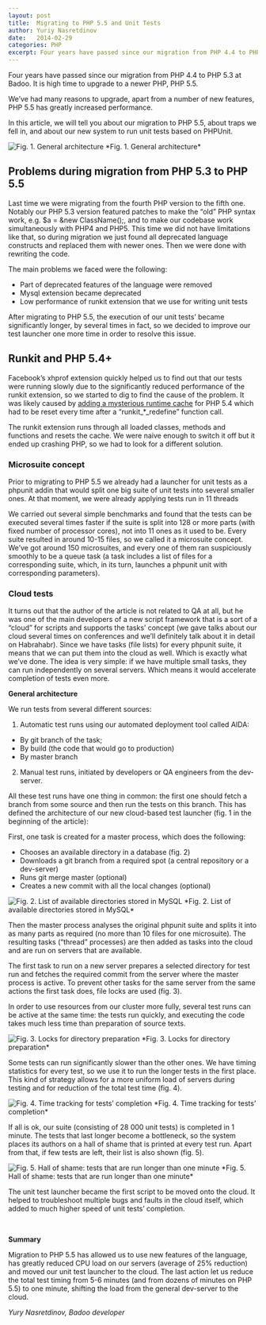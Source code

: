 ```yaml
---
layout: post
title:  Migrating to PHP 5.5 and Unit Tests
author: Yuriy Nasretdinov
date:   2014-02-29
categories: PHP
excerpt: Four years have passed since our migration from PHP 4.4 to PHP 5.3 at Badoo. It is high time to upgrade to a newer PHP, PHP 5.5. We’ve had many reasons to upgrade, apart from a number of new features, PHP 5.5 has greatly increased performance.
---
```


Four years have passed since our migration from PHP 4.4 to PHP 5.3 at Badoo. It is high time to upgrade to a newer PHP, PHP 5.5.

We’ve had many reasons to upgrade, apart from a number of new features, PHP 5.5 has greatly increased performance.

In this article, we will tell you about our migration to PHP 5.5, about traps we fell in, and about our new system to run unit tests based on PHPUnit.

<img class="no-box-shadow" src="{{page.imgdir}}/1.png" title="Fig. 1. General architecture"/>
*Fig. 1. General architecture*

## Problems during migration from PHP 5.3 to PHP 5.5

Last time we were migrating from the fourth PHP version to the fifth one. Notably our PHP 5.3 version featured patches to make the “old” PHP syntax work, e.g. $a = &new ClassName();, and to make our codebase work simultaneously with PHP4 and PHP5. This time we did not have limitations like that, so during migration we just found all deprecated language constructs and replaced them with newer ones. Then we were done with rewriting the code.

The main problems we faced were the following:

- Part of deprecated features of the language were removed
- Mysql extension became deprecated
- Low performance of runkit extension that we use for writing unit tests


After migrating to PHP 5.5, the execution of our unit tests’ became significantly longer, by several times in fact, so we decided to improve our test launcher one more time in order to resolve this issue.
<br/>

## Runkit and PHP 5.4+

Facebook’s xhprof extension quickly helped us to find out that our tests were running slowly due to the significantly reduced performance of the runkit extension, so we started to dig to find the cause of the problem. It was likely caused by <a href="https://github.com/zenovich/runkit/commit/1a3af5e09ff6a867b7778d2c9652c1297eeb2ddb" target="_blank">adding a mysterious runtime cache</a> for PHP 5.4 which had to be reset every time after a “runkit_*_redefine” function call.

The runkit extension runs through all loaded classes, methods and functions and resets the cache. We were naive enough to switch it off but it ended up crashing PHP, so we had to look for a different solution.

### Microsuite concept

Prior to migrating to PHP 5.5 we already had a launcher for unit tests as a phpunit addin that would split one big suite of unit tests into several smaller ones. At that moment, we were already applying tests run in 11 threads

We carried out several simple benchmarks and found that the tests can be executed several times faster if the suite is split into 128 or more parts (with fixed number of processor cores), not into 11 ones as it used to be. Every suite resulted in around 10-15 files, so we called it a microsuite concept. We’ve got around 150 microsuites, and every one of them ran suspiciously smoothly to be a queue task (a task includes a list of files for a corresponding suite, which, in its turn, launches a phpunit unit with corresponding parameters).

### Cloud tests

It turns out that the author of the article is not related to QA at all, but he was one of the main developers of a new script framework that is a sort of a “cloud” for scripts and supports the tasks’ concept (we gave talks about our cloud several times on conferences and we’ll definitely talk about it in detail on Habrahabr). Since we have tasks (file lists) for every phpunit suite, it means that we can put them into the cloud as well. Which is exactly what we’ve done. The idea is very simple: if we have multiple small tasks, they can run independently on several servers. Which means it would accelerate completion of tests even more.

**General architecture**

We run tests from several different sources:

1. Automatic test runs using our automated deployment tool called AIDA:
  - By git branch of the task;
  - By build (the code that would go to production)
  - By master branch
2. Manual test runs, initiated by developers or QA engineers from the dev-server.

All these test runs have one thing in common: the first one should fetch a branch from some source and then run the tests on this branch.
This has defined the architecture of our new cloud-based test launcher (fig. 1 in the beginning of the article):

First, one task is created for a master process, which does the following:

- Chooses an available directory in a database (fig. 2)
- Downloads a git branch from a required spot (a central repository or a dev-server)
- Runs git merge master (optional)
- Creates a new commit with all the local changes (optional)

<img class="no-box-shadow" src="{{page.imgdir}}/2.png" title="Fig. 2. List of available directories stored in MySQL"/>
*Fig. 2. List of available directories stored in MySQL*

Then the master process analyses the original phpunit suite and splits it into as many parts as required (no more than 10 files for one microsuite). The resulting tasks (“thread” processes) are then added as tasks into the cloud and are run on servers that are available.

The first task to run on a new server prepares a selected directory for test run and fetches the required commit from the server where the master process is active. To prevent other tasks for the same server from the same actions the first task does, file locks are used (fig. 3).

In order to use resources from our cluster more fully, several test runs can be active at the same time: the tests run quickly, and executing the code takes much less time than preparation of source texts.

<img class="no-box-shadow" src="{{page.imgdir}}/3.png" title="Fig. 3. Locks for directory preparation"/>
*Fig. 3. Locks for directory preparation*

Some tests can run significantly slower than the other ones. We have timing statistics for every test, so we use it to run the longer tests in the first place. This kind of strategy allows for a more uniform load of servers during testing and for reduction of the total test time (fig. 4).

<img class="no-box-shadow" src="{{page.imgdir}}/4.png" title="Fig. 4. Time tracking for tests’ completion"/>
*Fig. 4. Time tracking for tests’ completion*

If all is ok, our suite (consisting of 28 000 unit tests) is completed in 1 minute. The tests that last longer become a bottleneck, so the system places its authors on a hall of shame that is printed at every test run. Apart from that, if few tests are left, their list is also shown (fig. 5).

<img class="no-box-shadow" src="{{page.imgdir}}/5.png" title="Fig. 5. Hall of shame: tests that are run longer than one minute"/>
*Fig. 5. Hall of shame: tests that are run longer than one minute*

The unit test launcher became the first script to be moved onto the cloud. It helped to troubleshoot multiple bugs and faults in the cloud itself, which added to much higher speed of unit tests’ completion.

<br/>

**Summary**

Migration to PHP 5.5 has allowed us to use new features of the language, has greatly reduced CPU load on our servers (average of 25% reduction) and moved our unit test launcher to the cloud. The last action let us reduce the total test timing from 5-6 minutes (and from dozens of minutes on PHP 5.5) to one minute, shifting the load from the general dev-server to the cloud.

*Yury Nasretdinov, Badoo developer*
